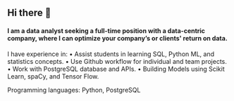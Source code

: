 ## Hi there 👋
#### I am a data analyst seeking a full-time position with a data-centric company, where I can optimize your company’s or clients' return on data.

I have experience in:
• Assist students in learning SQL, Python ML, and statistics concepts.
• Use Github workflow for individual and team projects.
• Work with PostgreSQL database and APIs.
• Building Models using Scikit Learn, spaCy, and Tensor Flow.

Programming languages: Python, PostgreSQL


<!--
**taylor-curran/taylor-curran** is a ✨ _special_ ✨ repository because its `README.md` (this file) appears on your GitHub profile.

Here are some ideas to get you started:

- 🔭 I’m currently working on ...
- 🌱 I’m currently learning ...
- 👯 I’m looking to collaborate on ...
- 🤔 I’m looking for help with ...
- 💬 Ask me about ...
- 📫 How to reach me: ...
- 😄 Pronouns: ...
- ⚡ Fun fact: ...
-->
